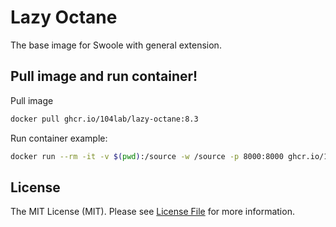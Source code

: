 # Lazy Octane

The base image for Swoole with general extension.

## Pull image and run container!

Pull image

```bash
docker pull ghcr.io/104lab/lazy-octane:8.3
```

Run container example:

```bash
docker run --rm -it -v $(pwd):/source -w /source -p 8000:8000 ghcr.io/104lab/lazy-octane:8.3 php artisan octane:start
```

## License

The MIT License (MIT). Please see [License File](LICENSE) for more information.
